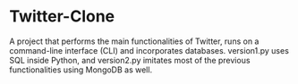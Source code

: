 # Twitter-Clone

A project that performs the main functionalities of Twitter, runs on a command-line interface (CLI) and incorporates databases.
version1.py uses SQL inside Python, and version2.py imitates most of the previous functionalities using MongoDB as well.
